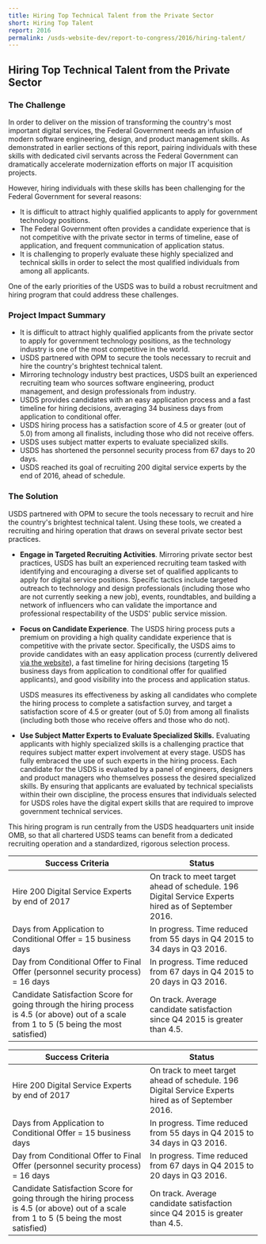 ```yaml
---
title: Hiring Top Technical Talent from the Private Sector
short: Hiring Top Talent
report: 2016
permalink: /usds-website-dev/report-to-congress/2016/hiring-talent/
---
```

## Hiring Top Technical Talent from the Private Sector

### The Challenge

In order to deliver on the mission of transforming the country's most important digital services, the Federal Government needs an infusion of modern software engineering, design, and product management skills. As demonstrated in earlier sections of this report, pairing individuals with these skills with dedicated civil servants across the Federal Government can dramatically accelerate modernization efforts on major IT acquisition projects.

However, hiring individuals with these skills has been challenging for the Federal Government for several reasons:

- It is difficult to attract highly qualified applicants to apply for government technology positions.
- The Federal Government often provides a candidate experience that is not competitive with the private sector in terms of timeline, ease of application, and frequent communication of application status.
- It is challenging to properly evaluate these highly specialized and technical skills in order to select the most qualified individuals from among all applicants.

One of the early priorities of the USDS was to build a robust recruitment and hiring program that could address these challenges.

### Project Impact Summary

- It is difficult to attract highly qualified applicants from the private sector to apply for government technology positions, as the technology industry is one of the most competitive in the world.
- USDS partnered with OPM to secure the tools necessary to recruit and hire the country's brightest technical talent.
- Mirroring technology industry best practices, USDS built an experienced recruiting team who sources software engineering, product management, and design professionals from industry.
- USDS provides candidates with an easy application process and a fast timeline for hiring decisions, averaging 34 business days from application to conditional offer.
- USDS hiring process has a satisfaction score of 4.5 or greater (out of 5.0) from among all finalists, including those who did not receive offers.
- USDS uses subject matter experts to evaluate specialized skills.
- USDS has shortened the personnel security process from 67 days to 20 days.
- USDS reached its goal of recruiting 200 digital service experts by the end of 2016, ahead of schedule.

### The Solution

USDS partnered with OPM to secure the tools necessary to recruit and hire the country's brightest technical talent. Using these tools, we created a recruiting and hiring operation that draws on several private sector best practices.

- **Engage in Targeted Recruiting Activities**. Mirroring private sector best practices, USDS has built an experienced recruiting team tasked with identifying and encouraging a diverse set of qualified applicants to apply for digital service positions. Specific tactics include targeted outreach to technology and design professionals (including those who are not currently seeking a new job), events, roundtables, and building a network of influencers who can validate the importance and professional respectability of the USDS' public service mission.
- **Focus on Candidate Experience**. The USDS hiring process puts a premium on providing a high quality candidate experience that is competitive with the private sector. Specifically, the USDS aims to provide candidates with an easy application process (currently delivered  [via the website](https://www.usds.gov/join)), a fast timeline for hiring decisions (targeting 15 business days from application to conditional offer for qualified applicants), and good visibility into the process and application status.

    USDS measures its effectiveness by asking all candidates who complete the hiring process to complete a satisfaction survey, and target a satisfaction score of 4.5 or greater (out of 5.0) from among all finalists (including both those who receive offers and those who do not).
- **Use Subject Matter Experts to Evaluate Specialized Skills.**  Evaluating applicants with highly specialized skills is a challenging practice that requires subject matter expert involvement at every stage. USDS has fully embraced the use of such experts in the hiring process. Each candidate for the USDS is evaluated by a panel of engineers, designers and product managers who themselves possess the desired specialized skills. By ensuring that applicants are evaluated by technical specialists within their own discipline, the process ensures that individuals selected for USDS roles have the digital expert skills that are required to improve government technical services.

This hiring program is run centrally from the USDS headquarters unit inside OMB, so that all chartered USDS teams can benefit from a dedicated recruiting operation and a standardized, rigorous selection process.

| **Success Criteria** | **Status** |
| --- | --- |
| Hire 200 Digital Service Experts by end of 2017 | On track to meet target ahead of schedule. 196 Digital Service Experts hired as of September 2016. |
| Days from Application to Conditional Offer = 15 business days | In progress. Time reduced from 55 days in Q4 2015 to 34 days in Q3 2016. |
| Day from Conditional Offer to Final Offer (personnel security process) = 16 days | In progress. Time reduced from 67 days in Q4 2015 to 20 days in Q3 2016. |
| Candidate Satisfaction Score for going through the hiring process is 4.5 (or above) out of a scale from 1 to 5 (5 being the most satisfied) | On track. Average candidate satisfaction since Q4 2015 is greater than 4.5. |

| **Success Criteria** | **Status** |
| --- | --- |
| Hire 200 Digital Service Experts by end of 2017 | On track to meet target ahead of schedule. 196 Digital Service Experts hired as of September 2016. |
| Days from Application to Conditional Offer = 15 business days | In progress. Time reduced from 55 days in Q4 2015 to 34 days in Q3 2016. |
| Day from Conditional Offer to Final Offer (personnel security process) = 16 days | In progress. Time reduced from 67 days in Q4 2015 to 20 days in Q3 2016. |
| Candidate Satisfaction Score for going through the hiring process is 4.5 (or above) out of a scale from 1 to 5 (5 being the most satisfied) | On track. Average candidate satisfaction since Q4 2015 is greater than 4.5. |
